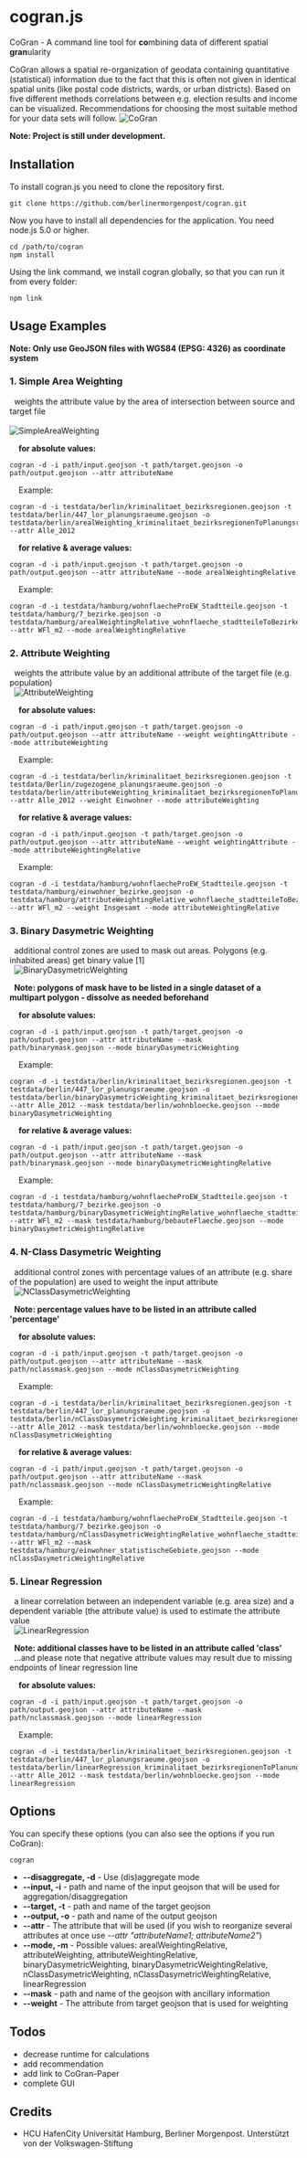 ﻿# cogran.js

CoGran - A command line tool for **co**mbining data of different spatial **gran**ularity

CoGran allows a spatial re-organization of geodata containing quantitative (statistical) information due to the fact that this is often not given in identical spatial units (like postal code districts, wards, or urban districts). Based on five different methods correlations between e.g. election results and income can be visualized. Recommendations for choosing the most suitable method for your data sets will follow.
![CoGran](http://i.imgur.com/PY9bfpI.png)

**Note: Project is still under development.**

## Installation

To install cogran.js you need to clone the repository first.

```
git clone https://github.com/berlinermorgenpost/cogran.git
```

Now you have to install all dependencies for the application. You need node.js 5.0 or higher.

```
cd /path/to/cogran
npm install
```

Using the link command, we install cogran globally, so that you can run it from every folder:

```
npm link
```

## Usage Examples

**Note: Only use GeoJSON files with WGS84 (EPSG: 4326) as coordinate system**


### 1. Simple Area Weighting  
&nbsp; weights the attribute value by the area of intersection between source and target file <br> <br>
![SimpleAreaWeighting](https://i.imgur.com/KTOcTld.png)

&nbsp;&nbsp;&nbsp; **for absolute values:** <br>
```
cogran -d -i path/input.geojson -t path/target.geojson -o path/output.geojson --attr attributeName
```
&nbsp;&nbsp;&nbsp;  Example:
```
cogran -d -i testdata/berlin/kriminalitaet_bezirksregionen.geojson -t testdata/berlin/447_lor_planungsraeume.geojson -o testdata/berlin/arealWeighting_kriminalitaet_bezirksregionenToPlanungsraeume.geojson --attr Alle_2012
```

&nbsp;&nbsp;&nbsp; **for relative & average values:** <br>
```
cogran -d -i path/input.geojson -t path/target.geojson -o path/output.geojson --attr attributeName --mode arealWeightingRelative
```
&nbsp;&nbsp;&nbsp;  Example:
```
cogran -d -i testdata/hamburg/wohnflaecheProEW_Stadtteile.geojson -t testdata/hamburg/7_bezirke.geojson -o testdata/hamburg/arealWeightingRelative_wohnflaeche_stadtteileToBezirke.geojson --attr WFl_m2 --mode arealWeightingRelative
```

### 2. Attribute Weighting  
&nbsp; weights the attribute value by an additional attribute of the target file (e.g. population) <br>
&nbsp; ![AttributeWeighting](http://i.imgur.com/v4xjVJG.png)

&nbsp;&nbsp;&nbsp; **for absolute values:** <br>
```
cogran -d -i path/input.geojson -t path/target.geojson -o path/output.geojson --attr attributeName --weight weightingAttribute --mode attributeWeighting
```
&nbsp;&nbsp;&nbsp;  Example:
```
cogran -d -i testdata/berlin/kriminalitaet_bezirksregionen.geojson -t testdata/Berlin/zugezogene_planungsraeume.geojson -o testdata/berlin/attributeWeighting_kriminalitaet_bezirksregionenToPlanungsraeume.geojson --attr Alle_2012 --weight Einwohner --mode attributeWeighting
```

&nbsp;&nbsp;&nbsp; **for relative & average values:** <br>
```
cogran -d -i path/input.geojson -t path/target.geojson -o path/output.geojson --attr attributeName --weight weightingAttribute --mode attributeWeightingRelative
```
&nbsp;&nbsp;&nbsp;  Example:
```
cogran -d -i testdata/hamburg/wohnflaecheProEW_Stadtteile.geojson -t testdata/hamburg/einwohner_bezirke.geojson -o testdata/hamburg/attributeWeightingRelative_wohnflaeche_stadtteileToBezirke.geojson --attr WFl_m2 --weight Insgesamt --mode attributeWeightingRelative
```

### 3. Binary Dasymetric Weighting  
&nbsp; additional control zones are used to mask out areas. Polygons (e.g. inhabited areas) get binary value [1]<br>
&nbsp; ![BinaryDasymetricWeighting](http://i.imgur.com/JWXB7Pf.png)

&nbsp; **Note: polygons of mask have to be listed in a single dataset of a multipart polygon - dissolve as needed beforehand**

&nbsp;&nbsp;&nbsp; **for absolute values:** <br>
```
cogran -d -i path/input.geojson -t path/target.geojson -o path/output.geojson --attr attributeName --mask path/binarymask.geojson --mode binaryDasymetricWeighting
```
&nbsp;&nbsp;&nbsp;  Example:
```
cogran -d -i testdata/berlin/kriminalitaet_bezirksregionen.geojson -t testdata/berlin/447_lor_planungsraeume.geojson -o testdata/berlin/binaryDasymetricWeighting_kriminalitaet_bezirksregionenToPlanungsraeume.geojson --attr Alle_2012 --mask testdata/berlin/wohnbloecke.geojson --mode binaryDasymetricWeighting
```

&nbsp;&nbsp;&nbsp; **for relative & average values:** <br>
```
cogran -d -i path/input.geojson -t path/target.geojson -o path/output.geojson --attr attributeName --mask path/binarymask.geojson --mode binaryDasymetricWeightingRelative
```
&nbsp;&nbsp;&nbsp;  Example:
```
cogran -d -i testdata/hamburg/wohnflaecheProEW_Stadtteile.geojson -t testdata/hamburg/7_bezirke.geojson -o testdata/hamburg/binaryDasymetricWeightingRelative_wohnflaeche_stadtteileToBezirke.geojson --attr WFl_m2 --mask testdata/hamburg/bebauteFlaeche.geojson --mode binaryDasymetricWeightingRelative
```

### 4. N-Class Dasymetric Weighting  
&nbsp; additional control zones with percentage values of an attribute (e.g. share of the population) are used to weight the input attribute<br>
&nbsp; ![NClassDasymetricWeighting](http://i.imgur.com/MEgaFuX.png)

&nbsp; **Note: percentage values have to be listed in an attribute called 'percentage'**

&nbsp;&nbsp;&nbsp; **for absolute values:** <br>
```
cogran -d -i path/input.geojson -t path/target.geojson -o path/output.geojson --attr attributeName --mask path/nclassmask.geojson --mode nClassDasymetricWeighting
```
&nbsp;&nbsp;&nbsp;  Example:
```
cogran -d -i testdata/berlin/kriminalitaet_bezirksregionen.geojson -t testdata/berlin/447_lor_planungsraeume.geojson -o testdata/berlin/nClassDasymetricWeighting_kriminalitaet_bezirksregionenToPlanungsraeume.geojson --attr Alle_2012 --mask testdata/berlin/wohnbloecke.geojson --mode nClassDasymetricWeighting
```

&nbsp;&nbsp;&nbsp; **for relative & average values:** <br>
```
cogran -d -i path/input.geojson -t path/target.geojson -o path/output.geojson --attr attributeName --mask path/nclassmask.geojson --mode nClassDasymetricWeightingRelative
```
&nbsp;&nbsp;&nbsp;  Example:
```
cogran -d -i testdata/hamburg/wohnflaecheProEW_Stadtteile.geojson -t testdata/hamburg/7_bezirke.geojson -o testdata/hamburg/nClassDasymetricWeightingRelative_wohnflaeche_stadtteileToBezirke.geojson --attr WFl_m2 --mask testdata/hamburg/einwohner_statistischeGebiete.geojson --mode nClassDasymetricWeightingRelative
```

### 5. Linear Regression
&nbsp; a linear correlation between an independent variable (e.g. area size) and a dependent variable (the attribute value) is used to estimate the attribute value<br>
&nbsp; ![LinearRegression](http://i.imgur.com/eeE66BU.png)

&nbsp; **Note: additional classes have to be listed in an attribute called 'class'**<br>
&nbsp; ...and please note that negative attribute values may result due to missing endpoints of linear regression line<br>

&nbsp;&nbsp;&nbsp; **for absolute values:** <br>
```
cogran -d -i path/input.geojson -t path/target.geojson -o path/output.geojson --attr attributeName --mask path/nclassmask.geojson --mode linearRegression
```
&nbsp;&nbsp;&nbsp;  Example:
```
cogran -d -i testdata/berlin/kriminalitaet_bezirksregionen.geojson -t testdata/berlin/447_lor_planungsraeume.geojson -o testdata/berlin/linearRegression_kriminalitaet_bezirksregionenToPlanungsraeume.geojson --attr Alle_2012 --mask testdata/berlin/wohnbloecke.geojson --mode linearRegression
```

## Options

You can specify these options (you can also see the options if you run CoGran):

```
cogran
```

* **--disaggregate, -d** - Use (dis)aggregate mode
* **--input, -i** - path and name of the input geojson that will be used for aggregation/disaggregation
* **--target, -t** - path and name of the target geojson
* **--output, -o** - path and name of the output geojson
* **--attr** - The attribute that will be used (if you wish to reorganize several attributes at once use *--attr "attributeName1; attributeName2"*)
* **--mode, -m** - Possible values: arealWeightingRelative, attributeWeighting, attributeWeightingRelative, binaryDasymetricWeighting, binaryDasymetricWeightingRelative, nClassDasymetricWeighting, nClassDasymetricWeightingRelative, linearRegression
* **--mask** - path and name of the geojson with ancillary information
* **--weight** - The attribute from target geojson that is used for weighting

## Todos

* decrease runtime for calculations
* add recommendation
* add link to CoGran-Paper
* complete GUI

## Credits

* HCU HafenCity Universität Hamburg, Berliner Morgenpost. Unterstützt von der Volkswagen-Stiftung
